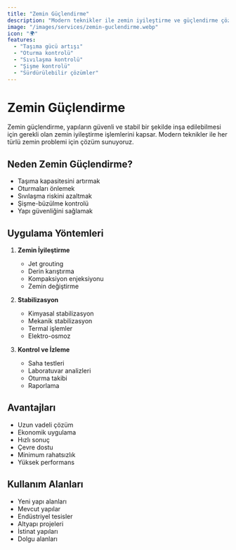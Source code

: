 ```yaml
---
title: "Zemin Güçlendirme"
description: "Modern teknikler ile zemin iyileştirme ve güçlendirme çözümleri"
image: "/images/services/zemin-guclendirme.webp"
icon: "🌍"
features:
  - "Taşıma gücü artışı"
  - "Oturma kontrolü"
  - "Sıvılaşma kontrolü"
  - "Şişme kontrolü"
  - "Sürdürülebilir çözümler"
---
```


# Zemin Güçlendirme

Zemin güçlendirme, yapıların güvenli ve stabil bir şekilde inşa edilebilmesi için gerekli olan zemin iyileştirme işlemlerini kapsar. Modern teknikler ile her türlü zemin problemi için çözüm sunuyoruz.

## Neden Zemin Güçlendirme?

- Taşıma kapasitesini artırmak
- Oturmaları önlemek
- Sıvılaşma riskini azaltmak
- Şişme-büzülme kontrolü
- Yapı güvenliğini sağlamak

## Uygulama Yöntemleri

1. **Zemin İyileştirme**
   - Jet grouting
   - Derin karıştırma
   - Kompaksiyon enjeksiyonu
   - Zemin değiştirme

2. **Stabilizasyon**
   - Kimyasal stabilizasyon
   - Mekanik stabilizasyon
   - Termal işlemler
   - Elektro-osmoz

3. **Kontrol ve İzleme**
   - Saha testleri
   - Laboratuvar analizleri
   - Oturma takibi
   - Raporlama

## Avantajları

- Uzun vadeli çözüm
- Ekonomik uygulama
- Hızlı sonuç
- Çevre dostu
- Minimum rahatsızlık
- Yüksek performans

## Kullanım Alanları

- Yeni yapı alanları
- Mevcut yapılar
- Endüstriyel tesisler
- Altyapı projeleri
- İstinat yapıları
- Dolgu alanları 